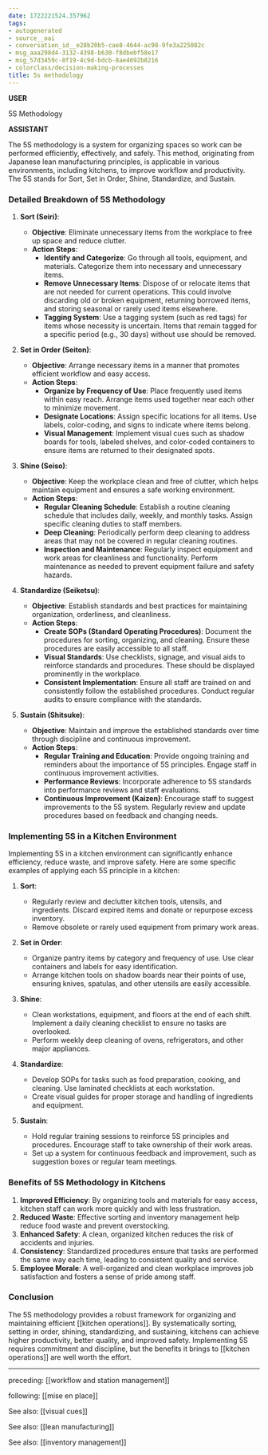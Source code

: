 ```yaml
---
date: 1722221524.357962
tags:
- autogenerated
- source__oai
- conversation_id__e28b20b5-cae8-4644-ac98-9fe3a225082c
- msg_aaa298d4-3132-4398-b630-f8dbebf58e17
- msg_57d3459c-8f19-4c9d-bdcb-8ae4692b8216
- colorclass/decision-making-processes
title: 5s methodology
---
```


**USER**

5S Methodology


**ASSISTANT**

The 5S methodology is a system for organizing spaces so work can be performed efficiently, effectively, and safely. This method, originating from Japanese lean manufacturing principles, is applicable in various environments, including kitchens, to improve workflow and productivity. The 5S stands for Sort, Set in Order, Shine, Standardize, and Sustain.

### Detailed Breakdown of 5S Methodology

1. **Sort (Seiri)**:
    - **Objective**: Eliminate unnecessary items from the workplace to free up space and reduce clutter.
    - **Action Steps**:
        - **Identify and Categorize**: Go through all tools, equipment, and materials. Categorize them into necessary and unnecessary items.
        - **Remove Unnecessary Items**: Dispose of or relocate items that are not needed for current operations. This could involve discarding old or broken equipment, returning borrowed items, and storing seasonal or rarely used items elsewhere.
        - **Tagging System**: Use a tagging system (such as red tags) for items whose necessity is uncertain. Items that remain tagged for a specific period (e.g., 30 days) without use should be removed.

2. **Set in Order (Seiton)**:
    - **Objective**: Arrange necessary items in a manner that promotes efficient workflow and easy access.
    - **Action Steps**:
        - **Organize by Frequency of Use**: Place frequently used items within easy reach. Arrange items used together near each other to minimize movement.
        - **Designate Locations**: Assign specific locations for all items. Use labels, color-coding, and signs to indicate where items belong.
        - **Visual Management**: Implement visual cues such as shadow boards for tools, labeled shelves, and color-coded containers to ensure items are returned to their designated spots.

3. **Shine (Seiso)**:
    - **Objective**: Keep the workplace clean and free of clutter, which helps maintain equipment and ensures a safe working environment.
    - **Action Steps**:
        - **Regular Cleaning Schedule**: Establish a routine cleaning schedule that includes daily, weekly, and monthly tasks. Assign specific cleaning duties to staff members.
        - **Deep Cleaning**: Periodically perform deep cleaning to address areas that may not be covered in regular cleaning routines.
        - **Inspection and Maintenance**: Regularly inspect equipment and work areas for cleanliness and functionality. Perform maintenance as needed to prevent equipment failure and safety hazards.

4. **Standardize (Seiketsu)**:
    - **Objective**: Establish standards and best practices for maintaining organization, orderliness, and cleanliness.
    - **Action Steps**:
        - **Create SOPs (Standard Operating Procedures)**: Document the procedures for sorting, organizing, and cleaning. Ensure these procedures are easily accessible to all staff.
        - **Visual Standards**: Use checklists, signage, and visual aids to reinforce standards and procedures. These should be displayed prominently in the workplace.
        - **Consistent Implementation**: Ensure all staff are trained on and consistently follow the established procedures. Conduct regular audits to ensure compliance with the standards.

5. **Sustain (Shitsuke)**:
    - **Objective**: Maintain and improve the established standards over time through discipline and continuous improvement.
    - **Action Steps**:
        - **Regular Training and Education**: Provide ongoing training and reminders about the importance of 5S principles. Engage staff in continuous improvement activities.
        - **Performance Reviews**: Incorporate adherence to 5S standards into performance reviews and staff evaluations.
        - **Continuous Improvement (Kaizen)**: Encourage staff to suggest improvements to the 5S system. Regularly review and update procedures based on feedback and changing needs.

### Implementing 5S in a Kitchen Environment

Implementing 5S in a kitchen environment can significantly enhance efficiency, reduce waste, and improve safety. Here are some specific examples of applying each 5S principle in a kitchen:

1. **Sort**:
    - Regularly review and declutter kitchen tools, utensils, and ingredients. Discard expired items and donate or repurpose excess inventory.
    - Remove obsolete or rarely used equipment from primary work areas.

2. **Set in Order**:
    - Organize pantry items by category and frequency of use. Use clear containers and labels for easy identification.
    - Arrange kitchen tools on shadow boards near their points of use, ensuring knives, spatulas, and other utensils are easily accessible.

3. **Shine**:
    - Clean workstations, equipment, and floors at the end of each shift. Implement a daily cleaning checklist to ensure no tasks are overlooked.
    - Perform weekly deep cleaning of ovens, refrigerators, and other major appliances.

4. **Standardize**:
    - Develop SOPs for tasks such as food preparation, cooking, and cleaning. Use laminated checklists at each workstation.
    - Create visual guides for proper storage and handling of ingredients and equipment.

5. **Sustain**:
    - Hold regular training sessions to reinforce 5S principles and procedures. Encourage staff to take ownership of their work areas.
    - Set up a system for continuous feedback and improvement, such as suggestion boxes or regular team meetings.

### Benefits of 5S Methodology in Kitchens

1. **Improved Efficiency**: By organizing tools and materials for easy access, kitchen staff can work more quickly and with less frustration.
2. **Reduced Waste**: Effective sorting and inventory management help reduce food waste and prevent overstocking.
3. **Enhanced Safety**: A clean, organized kitchen reduces the risk of accidents and injuries.
4. **Consistency**: Standardized procedures ensure that tasks are performed the same way each time, leading to consistent quality and service.
5. **Employee Morale**: A well-organized and clean workplace improves job satisfaction and fosters a sense of pride among staff.

### Conclusion

The 5S methodology provides a robust framework for organizing and maintaining efficient [[kitchen operations]]. By systematically sorting, setting in order, shining, standardizing, and sustaining, kitchens can achieve higher productivity, better quality, and improved safety. Implementing 5S requires commitment and discipline, but the benefits it brings to [[kitchen operations]] are well worth the effort.


---

preceding: [[workflow and station management]]  


following: [[mise en place]]

See also: [[visual cues]]


See also: [[lean manufacturing]]


See also: [[inventory management]]
